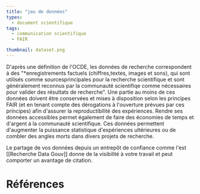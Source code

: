 ```yaml
---
title: "jeu de données"
types:
  - document scientifique
tags:
  - communication scientifique
  - FAIR

thumbnail: dataset.png
---
```

D'après une définition de l'OCDE, les données de recherche correspondent à des "*enregistrements factuels (chiffres,textes, images et sons), qui sont utilisés comme sourcesprincipales pour la recherche scientifique et sont généralement
reconnus par la communauté scientifiqe comme nécessaires pour valider des résultats de recherche".
Une partie au moins de ces données doivent être conservées et mises à disposition selon les principes FAIR (et en tenant compte des dérogations à l'ouverture prévues par ces principes) afin d'assurer la reproductibilité des expériences.
Rendre ses données accessibles permet également de faire des économies de temps et d'argent à la communauté scientifique. Ces données permettent d'augmenter la puissance statistique d'expériences ultérieures ou de combler des angles morts dans divers projets de recherche. 

Le partage de vos données depuis un entrepôt de confiance comme l'est [[Recherche Data Gouv]] donne de la visibilité à votre travail et peut comporter un avantage de citation. 

# Références


